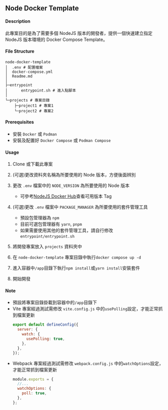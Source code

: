 ## Node Docker Template

#### Description

此專案目的是為了需要多個 NodeJS 版本的開發者，提供一個快速建立指定 NodeJS 版本環境的 Docker Compose Template。

#### File Structure

```
node-docker-template
│  .env # 配置檔案
│  docker-compose.yml
│  Readme.md
│
├─entrypoint
│      entrypoint.sh # 進入點腳本
│
└─projects # 專案目錄
    ├─project1 # 專案1
    └─project2 # 專案2
```

#### Prerequisites

- 安裝 `Docker` 或 `Podman`
- 安裝及配置好 `Docker Compose` 或 `Podman Compose`

#### Usage

1. Clone 或下載此專案
2. (可選)更改資料夾名稱為所要使用的 Node 版本，方便後面辨別
3. 更改 `.env` 檔案中的 `NODE_VERSION` 為所要使用的 Node 版本

   - 可參考[NodeJS Docker Hub](https://hub.docker.com/_/node)查看可用版本 Tag

4. (可選)更改 `.env` 檔案中 `PACKAGE_MANAGER` 為所要使用的套件管理工具

   - 預設包管理器為 `npm`
   - 目前可選包管理器有 `yarn`, `pnpm`
   - 如果需要使用其他的套件管理工具，請自行修改 `entrypoint/entrypoint.sh`

5. 將開發專案放入 `projects` 資料夾中
6. 在 `node-docker-template` 專案目錄中執行`docker compose up -d`
7. 進入容器中`/app`目錄下執行`npm install`或`yarn install`安裝套件
8. 開始開發

#### Note

- 預設將專案目錄掛載到容器中的`/app`目錄下
- Vite 專案經過測試需修改 `vite.config.js` 中的`usePolling`設定，才能正常抓到檔案更新
  ```js
  export default defineConfig({
    server: {
      watch: {
        usePolling: true,
      },
    },
  });
  ```
- Webpack 專案經過測試需修改 `webpack.config.js` 中的`watchOptions`設定，才能正常抓到檔案更新
  ```js
  module.exports = {
    //...
    watchOptions: {
      poll: true,
    },
  };
  ```
